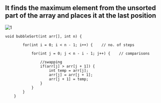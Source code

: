 ## It finds the maximum element from the unsorted part of the array and places it at the last position
![1](https://github.com/user-attachments/assets/0508f9a4-aa4c-462c-8c63-fd8bf217ff18)

```
void bubbleSort(int arr[], int n) {
        
        for(int i = 0; i < n - 1; i++) {    // no. of steps
            
            for(int j = 0; j < n - i - 1; j++) {    // comparisons
                
                //swapping
                if(arr[j] > arr[j + 1]) {
                    int temp = arr[j];
                    arr[j] = arr[j + 1];
                    arr[j + 1] = temp;
                }
            }
        }
    }
```
